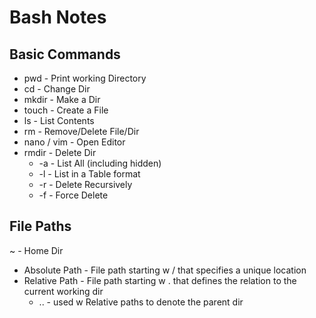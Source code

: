 # Bash Notes

## Basic Commands
- pwd - Print working Directory
- cd - Change Dir
- mkdir - Make a Dir
- touch - Create a File
- ls - List Contents
- rm - Remove/Delete File/Dir
- nano / vim - Open Editor
- rmdir - Delete Dir
	- -a - List All (including hidden)
	- -l - List in a Table format
	- -r - Delete Recursively
	- -f - Force Delete

## File Paths
~ - Home Dir
- Absolute Path - File path starting w / that specifies a unique location
- Relative Path - File path starting w . that defines the relation to the current working dir
	- .. - used w Relative paths to denote the parent dir
	
